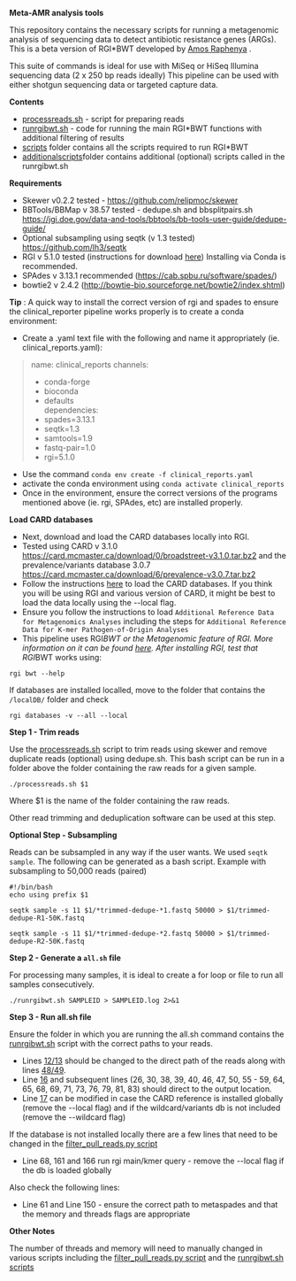 **Meta-AMR analysis tools**

This repository contains the necessary scripts for running a metagenomic analysis of sequencing data to detect antibiotic resistance genes (ARGs). This is a beta version of RGI*BWT developed by [Amos Raphenya](https://github.com/raphenya) . 

This suite of commands is ideal for use with MiSeq or HiSeq Illumina sequencing data (2 x 250 bp reads ideally)
This pipeline can be used with either shotgun sequencing data or targeted capture data. 

**Contents**
- [processreads.sh](./processreads.sh) - script for preparing reads
- [runrgibwt.sh](./runrgibwt.sh) - code for running the main RGI*BWT functions with additional filtering of results 
- [scripts](scripts) folder contains all the scripts required to run RGI*BWT
- [additionalscripts](additionalscripts)folder contains additional (optional) scripts called in the runrgibwt.sh 


**Requirements**

- Skewer v0.2.2 tested - https://github.com/relipmoc/skewer 
- BBTools/BBMap v 38.57 tested - dedupe.sh and bbsplitpairs.sh https://jgi.doe.gov/data-and-tools/bbtools/bb-tools-user-guide/dedupe-guide/ 
- Optional subsampling using seqtk (v 1.3 tested) https://github.com/lh3/seqtk
- RGI v 5.1.0 tested (instructions for download [here](https://github.com/arpcard/rgi)) Installing via Conda is recommended.
- SPAdes v 3.13.1 recommended (https://cab.spbu.ru/software/spades/)
- bowtie2 v 2.4.2  (http://bowtie-bio.sourceforge.net/bowtie2/index.shtml)

**Tip** : A quick way to install the correct version of rgi and spades to ensure the clinical_reporter pipeline works properly is to create a conda environment:
- Create a .yaml text file with the following and name it appropriately (ie. clinical_reports.yaml): 
> name: clinical_reports
> channels:       
>   - conda-forge 
>   - bioconda    
>   - defaults  
> dependencies:    
>   - spades=3.13.1
>   - seqtk=1.3
>   - samtools=1.9
>   - fastq-pair=1.0
>   - rgi=5.1.0
- Use the command `conda env create -f clinical_reports.yaml`
- activate the conda environment using `conda activate clinical_reports`
- Once in the environment, ensure the correct versions of the programs mentioned above (ie. rgi, SPAdes, etc) are installed properly. 

**Load CARD databases**
- Next, download and load the CARD databases locally into RGI. 
-   Tested using CARD v 3.1.0 https://card.mcmaster.ca/download/0/broadstreet-v3.1.0.tar.bz2 and the prevalence/variants database 3.0.7 https://card.mcmaster.ca/download/6/prevalence-v3.0.7.tar.bz2 
- Follow the instructions [here](https://github.com/arpcard/rgi#id42) to load the CARD databases. If you think you will be using RGI and various version of CARD, it might be best to load the data locally using the --local flag. 
- Ensure you follow the instructions to load `Additional Reference Data for Metagenomics Analyses` including the steps for `Additional Reference Data for K-mer Pathogen-of-Origin Analyses`
- This pipeline uses RGI*BWT or the Metagenomic feature of RGI. More information on it can be found [here](https://github.com/arpcard/rgi#id51). After installing RGI, test that RGI*BWT works using: 
```
rgi bwt --help
```
If databases are installed localled, move to the folder that contains the `/localDB/` folder and check
```
rgi databases -v --all --local
```

**Step 1 - Trim reads**

Use the [processreads.sh](processreads.sh) script to trim reads using skewer and remove duplicate reads (optional) using dedupe.sh. 
This bash script can be run in a folder above the folder containing the raw reads for a given sample. 

```
./processreads.sh $1
``` 

Where $1 is the name of the folder containing the raw reads. 

Other read trimming and deduplication software can be used at this step. 

**Optional Step - Subsampling**

Reads can be subsampled in any way if the user wants. We used `seqtk sample`. The following can be generated as a bash script. Example with subsampling to 50,000 reads (paired)

```
#!/bin/bash
echo using prefix $1
 
seqtk sample -s 11 $1/*trimmed-dedupe-*1.fastq 50000 > $1/trimmed-dedupe-R1-50K.fastq

seqtk sample -s 11 $1/*trimmed-dedupe-*2.fastq 50000 > $1/trimmed-dedupe-R2-50K.fastq
```

**Step 2 - Generate a `all.sh` file**

For processing many samples, it is ideal to create a for loop or file to run all samples consecutively. 

```
./runrgibwt.sh SAMPLEID > SAMPLEID.log 2>&1
```

**Step 3 - Run all.sh file**

Ensure the folder in which you are running the all.sh command contains the [runrgibwt.sh](runrgibwt.sh) script with the correct paths to your reads. 

- Lines [12/13](runrgibwt.sh#L12) should be changed to the direct path of the reads along with lines [48/49](runrgibwt.sh#L48). 
- Line [16](runrgibwt.sh#L16) and subsequent lines (26, 30, 38, 39, 40, 46, 47, 50, 55 - 59, 64, 65, 68, 69, 71, 73, 76, 79, 81, 83) should direct to the output location. 
- Line [17](runrgibwt.sh#L17) can be modified in case the CARD reference is installed globally (remove the --local flag) and if the wildcard/variants db is not included (remove the --wildcard flag)

If the database is not installed locally there are a few lines that need to be changed in the [filter_pull_reads.py script](scripts/filter_pull_reads.py)

- Line 68, 161 and 166 run rgi main/kmer query - remove the --local flag if the db is loaded globally

Also check the following lines: 
- Line 61 and Line 150 - ensure the correct path to metaspades and that the memory and threads flags are appropriate


**Other Notes**

The number of threads and memory will need to manually changed in various scripts including the [filter_pull_reads.py script](scripts/filter_pull_reads.py) and the [runrgibwt.sh scripts](runrgibwt.sh)




